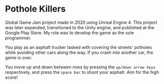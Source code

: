# Pothole Killers
Global Game Jam project made in 2020 using Unreal Engine 4. This project was later expanded, transitioned to the Unity engine, and published at the Google Play Store. My role was to develop the game as the sole programmer.

You play as an asphalt trucker tasked with covering the streets' potholes while avoiding other cars along the way. If you crash into another car, the game is over.

You move up and down between rows by pressing the `up/down arrow keys` respectively, and press the `space bar` to shoot your asphalt. Aim for the high score!
